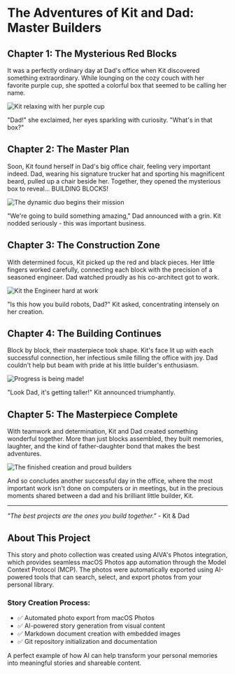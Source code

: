 # The Adventures of Kit and Dad: Master Builders

## Chapter 1: The Mysterious Red Blocks

It was a perfectly ordinary day at Dad's office when Kit discovered something extraordinary. While lounging on the cozy couch with her favorite purple cup, she spotted a colorful box that seemed to be calling her name.

![Kit relaxing with her purple cup](IMG_1897.jpeg)

"Dad!" she exclaimed, her eyes sparkling with curiosity. "What's in that box?"

## Chapter 2: The Master Plan

Soon, Kit found herself in Dad's big office chair, feeling very important indeed. Dad, wearing his signature trucker hat and sporting his magnificent beard, pulled up a chair beside her. Together, they opened the mysterious box to reveal... BUILDING BLOCKS!

![The dynamic duo begins their mission](IMG_1918.jpeg)

"We're going to build something amazing," Dad announced with a grin. Kit nodded seriously - this was important business.

## Chapter 3: The Construction Zone

With determined focus, Kit picked up the red and black pieces. Her little fingers worked carefully, connecting each block with the precision of a seasoned engineer. Dad watched proudly as his co-architect got to work.

![Kit the Engineer hard at work](IMG_1919.jpeg)

"Is this how you build robots, Dad?" Kit asked, concentrating intensely on her creation.

## Chapter 4: The Building Continues

Block by block, their masterpiece took shape. Kit's face lit up with each successful connection, her infectious smile filling the office with joy. Dad couldn't help but beam with pride at his little builder's enthusiasm.

![Progress is being made!](IMG_1920.jpeg)

"Look Dad, it's getting taller!" Kit announced triumphantly.

## Chapter 5: The Masterpiece Complete

With teamwork and determination, Kit and Dad created something wonderful together. More than just blocks assembled, they built memories, laughter, and the kind of father-daughter bond that makes the best adventures.

![The finished creation and proud builders](IMG_1921.jpeg)

And so concludes another successful day in the office, where the most important work isn't done on computers or in meetings, but in the precious moments shared between a dad and his brilliant little builder, Kit.

---

*"The best projects are the ones you build together."* - Kit & Dad

## About This Project

This story and photo collection was created using AIVA's Photos integration, which provides seamless macOS Photos app automation through the Model Context Protocol (MCP). The photos were automatically exported using AI-powered tools that can search, select, and export photos from your personal library.

### Story Creation Process:
- ✅ Automated photo export from macOS Photos
- ✅ AI-powered story generation from visual content  
- ✅ Markdown document creation with embedded images
- ✅ Git repository initialization and documentation

A perfect example of how AI can help transform your personal memories into meaningful stories and shareable content.